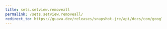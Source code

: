 ```yaml
---
title: sets.setview.removeall
permalink: /sets.setview.removeall/
redirect_to: https://guava.dev/releases/snapshot-jre/api/docs/com/google/common/collect/Sets.SetView.html#removeAll-java.util.Collection-
---
```

